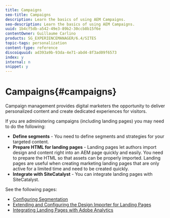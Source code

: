 ```yaml
---
title: Campaigns
seo-title: Campaigns
description: Learn the basics of using AEM Campaigns.
seo-description: Learn the basics of using AEM Campaigns.
uuid: 1b4cf5db-a542-49e3-89b2-30ccb8b15f6e
contentOwner: Guillaume Carlino
products: SG_EXPERIENCEMANAGER/6.4/SITES
topic-tags: personalization
content-type: reference
discoiquuid: ad393a9b-93da-4e71-abd4-8f3ad09f6573
index: y
internal: n
snippet: y
---
```


# Campaigns{#campaigns}

Campaign management provides digital marketers the opportunity to deliver personalized content and create dedicated experiences for visitors.

If you are administering campaigns (including landing pages) you may need to do the following:

* **Define segments** - You need to define segments and strategies for your targeted content.
* **Prepare HTML for landing pages** - Landing pages let authors import design and content right into an AEM page quickly and easily. You need to prepare the HTML so that assets can be properly imported. Landing pages are useful when creating marketing landing pages that are only active for a limited time and need to be created quickly.
* **Integrate with SiteCatalyst** - You can integrate landing pages with SiteCatalyst.

See the following pages:

* [Configuring Segmentation](../../../sites/administering/using/campaign-segmentation.md)
* [Extending and Configuring the Design Importer for Landing Pages](../../../sites/administering/using/extending-the-design-importer-for-landingpages.md)
* [Integrating Landing Pages with Adobe Analytics](../../../sites/administering/using/integrating-landing-pages-with-adobe-analytics.md)

